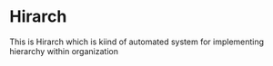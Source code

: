 # Hirarch
This is Hirarch which is kiind of automated system for implementing hierarchy within organization

